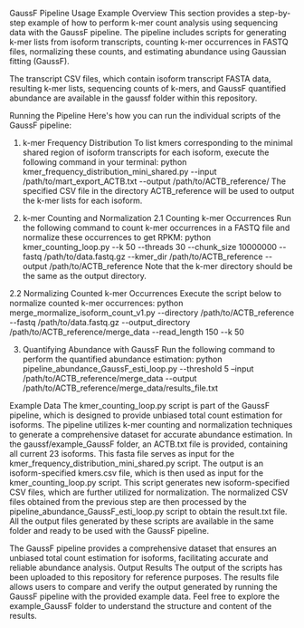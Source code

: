GaussF Pipeline Usage Example
Overview
This section provides a step-by-step example of how to perform k-mer count analysis using sequencing data with the GaussF pipeline. The pipeline includes scripts for generating k-mer lists from isoform transcripts, counting k-mer occurrences in FASTQ files, normalizing these counts, and estimating abundance using Gaussian fitting (GaussF).

The transcript CSV files, which contain isoform transcript FASTA data, resulting k-mer lists, sequencing counts of k-mers, and GaussF quantified abundance are available in the gaussf folder within this repository.

Running the Pipeline
Here's how you can run the individual scripts of the GaussF pipeline:

1. k-mer Frequency Distribution
To list kmers corresponding to the minimal shared region of isoform transcripts for each isoform, execute the following command in your terminal:
python kmer_frequency_distribution_mini_shared.py --input /path/to/mart_export_ACTB.txt --output /path/to/ACTB_reference/
The specified CSV file in the directory ACTB_reference will be used to output the k-mer lists for each isoform.

2. k-mer Counting and Normalization
2.1 Counting k-mer Occurrences
Run the following command to count k-mer occurrences in a FASTQ file and normalize these occurrences to get RPKM:
python kmer_counting_loop.py --k 50 --threads 30 --chunk_size 10000000 --fastq /path/to/data.fastq.gz --kmer_dir /path/to/ACTB_reference --output /path/to/ACTB_reference
Note that the k-mer directory should be the same as the output directory.

2.2 Normalizing Counted k-mer Occurrences
Execute the script below to normalize counted k-mer occurrences:
python merge_mormalize_isoform_count_v1.py --directory /path/to/ACTB_reference --fastq /path/to/data.fastq.gz --output_directory /path/to/ACTB_reference/merge_data --read_length 150 --k 50

3. Quantifying Abundance with GaussF
Run the following command to perform the quantified abundance estimation:
python pipeline_abundance_GaussF_esti_loop.py --threshold 5 –input /path/to/ACTB_reference/merge_data --output /path/to/ACTB_reference/merge_data/results_file.txt

Example Data
The kmer_counting_loop.py script is part of the GaussF pipeline, which is designed to provide unbiased total count estimation for isoforms. The pipeline utilizes k-mer counting and normalization techniques to generate a comprehensive dataset for accurate abundance estimation.
In the gaussf/example_GaussF folder, an ACTB.txt file is provided, containing all current 23 isoforms. This fasta file serves as input for the kmer_frequency_distribution_mini_shared.py script. The output is an isoform-specified kmers.csv file, which is then used as input for the kmer_counting_loop.py script. This script generates new isoform-specified CSV files, which are further utilized for normalization.
The normalized CSV files obtained from the previous step are then processed by the pipeline_abundance_GaussF_esti_loop.py script to obtain the result.txt file. All the output files generated by these scripts are available in the same folder and ready to be used with the GaussF pipeline.

The GaussF pipeline provides a comprehensive dataset that ensures an unbiased total count estimation for isoforms, facilitating accurate and reliable abundance analysis.
Output Results
The output of the scripts has been uploaded to this repository for reference purposes. The results file allows users to compare and verify the output generated by running the GaussF pipeline with the provided example data.
Feel free to explore the example_GaussF folder to understand the structure and content of the results.
